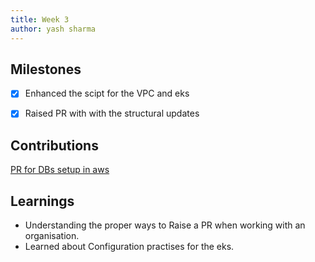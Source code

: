 ```yaml
---
title: Week 3
author: yash sharma
---
```


## Milestones
- [x] Enhanced the scipt for the VPC and eks
- [x] Raised PR with with the structural updates


## Contributions
 [PR for DBs setup in aws](https://github.com/Sunbird-Knowlg/knowledge-platform/pull/971)

## Learnings
* Understanding the proper ways to Raise a PR when working with an organisation.
* Learned about Configuration practises for the eks.
